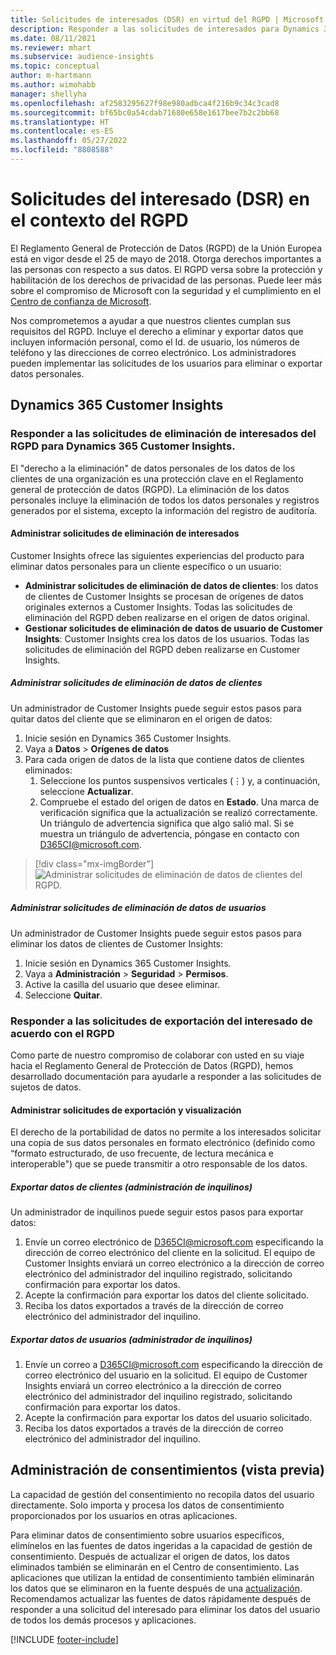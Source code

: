 ```yaml
---
title: Solicitudes de interesados (DSR) en virtud del RGPD | Microsoft Docs
description: Responder a las solicitudes de interesados para Dynamics 365 Customer Insights.
ms.date: 08/11/2021
ms.reviewer: mhart
ms.subservice: audience-insights
ms.topic: conceptual
author: m-hartmann
ms.author: wimohabb
manager: shellyha
ms.openlocfilehash: af2583295627f98e980adbca4f216b9c34c3cad8
ms.sourcegitcommit: bf65bc0a54cdab71680e658e1617bee7b2c2bb68
ms.translationtype: HT
ms.contentlocale: es-ES
ms.lasthandoff: 05/27/2022
ms.locfileid: "8808588"
---
```

# <a name="data-subject-rights-dsr-requests-under-gdpr"></a>Solicitudes del interesado (DSR) en el contexto del RGPD

El Reglamento General de Protección de Datos (RGPD) de la Unión Europea está en vigor desde el 25 de mayo de 2018. Otorga derechos importantes a las personas con respecto a sus datos. El RGPD versa sobre la protección y habilitación de los derechos de privacidad de las personas. Puede leer más sobre el compromiso de Microsoft con la seguridad y el cumplimiento en el [Centro de confianza de Microsoft](https://www.microsoft.com/trust-center).

Nos comprometemos a ayudar a que nuestros clientes cumplan sus requisitos del RGPD. Incluye el derecho a eliminar y exportar datos que incluyen información personal, como el Id. de usuario, los números de teléfono y las direcciones de correo electrónico. Los administradores pueden implementar las solicitudes de los usuarios para eliminar o exportar datos personales.

## <a name="dynamics-365-customer-insights"></a>Dynamics 365 Customer Insights

### <a name="responding-to-gdpr-data-subject-delete-requests-for-dynamics-365-customer-insights"></a>Responder a las solicitudes de eliminación de interesados del RGPD para Dynamics 365 Customer Insights.

El "derecho a la eliminación" de datos personales de los datos de los clientes de una organización es una protección clave en el Reglamento general de protección de datos (RGPD). La eliminación de los datos personales incluye la eliminación de todos los datos personales y registros generados por el sistema, excepto la información del registro de auditoría.

#### <a name="manage-data-subject-delete-requests"></a>Administrar solicitudes de eliminación de interesados

Customer Insights ofrece las siguientes experiencias del producto para eliminar datos personales para un cliente específico o un usuario:

- **Administrar solicitudes de eliminación de datos de clientes**: los datos de clientes de Customer Insights se procesan de orígenes de datos originales externos a Customer Insights. Todas las solicitudes de eliminación del RGPD deben realizarse en el origen de datos original.
- **Gestionar solicitudes de eliminación de datos de usuario de Customer Insights**: Customer Insights crea los datos de los usuarios. Todas las solicitudes de eliminación del RGPD deben realizarse en Customer Insights.

##### <a name="manage-requests-to-delete-customer-data"></a>Administrar solicitudes de eliminación de datos de clientes

Un administrador de Customer Insights puede seguir estos pasos para quitar datos del cliente que se eliminaron en el origen de datos:

1. Inicie sesión en Dynamics 365 Customer Insights.
2. Vaya a **Datos** > **Orígenes de datos**
3. Para cada origen de datos de la lista que contiene datos de clientes eliminados:
   1. Seleccione los puntos suspensivos verticales (&vellip;) y, a continuación, seleccione **Actualizar**.
   2. Compruebe el estado del origen de datos en **Estado**. Una marca de verificación significa que la actualización se realizó correctamente. Un triángulo de advertencia significa que algo salió mal. Si se muestra un triángulo de advertencia, póngase en contacto con D365CI@microsoft.com.

> [!div class="mx-imgBorder"]
> ![Administrar solicitudes de eliminación de datos de clientes del RGPD.](media/gdpr-data-sources.png "Administrar solicitudes de eliminación de datos de clientes del RGPD")

##### <a name="manage-delete-requests-for-user-data"></a>Administrar solicitudes de eliminación de datos de usuarios

Un administrador de Customer Insights puede seguir estos pasos para eliminar los datos de clientes de Customer Insights:

1. Inicie sesión en Dynamics 365 Customer Insights.
2. Vaya a **Administración** > **Seguridad** > **Permisos**.
3. Active la casilla del usuario que desee eliminar.
4. Seleccione **Quitar**.

### <a name="responding-to-gdpr-data-subject-export-requests"></a>Responder a las solicitudes de exportación del interesado de acuerdo con el RGPD

Como parte de nuestro compromiso de colaborar con usted en su viaje hacia el Reglamento General de Protección de Datos (RGPD), hemos desarrollado documentación para ayudarle a responder a las solicitudes de sujetos de datos.

#### <a name="manage-export-and-view-requests"></a>Administrar solicitudes de exportación y visualización

El derecho de la portabilidad de datos no permite a los interesados solicitar una copia de sus datos personales en formato electrónico (definido como “formato estructurado, de uso frecuente, de lectura mecánica e interoperable") que se puede transmitir a otro responsable de los datos.

##### <a name="export-customer-data-tenant-admin"></a>Exportar datos de clientes (administración de inquilinos)

Un administrador de inquilinos puede seguir estos pasos para exportar datos:

1. Envíe un correo electrónico de D365CI@microsoft.com especificando la dirección de correo electrónico del cliente en la solicitud. El equipo de Customer Insights enviará un correo electrónico a la dirección de correo electrónico del administrador del inquilino registrado, solicitando confirmación para exportar los datos.
2. Acepte la confirmación para exportar los datos del cliente solicitado.
3. Reciba los datos exportados a través de la dirección de correo electrónico del administrador del inquilino.

##### <a name="export-user-data-tenant-admin"></a>Exportar datos de usuarios (administrador de inquilinos)

1. Envíe un correo a D365CI@microsoft.com especificando la dirección de correo electrónico del usuario en la solicitud. El equipo de Customer Insights enviará un correo electrónico a la dirección de correo electrónico del administrador del inquilino registrado, solicitando confirmación para exportar los datos.
2. Acepte la confirmación para exportar los datos del usuario solicitado.
3. Reciba los datos exportados a través de la dirección de correo electrónico del administrador del inquilino.

## <a name="consent-management-preview"></a>Administración de consentimientos (vista previa)

La capacidad de gestión del consentimiento no recopila datos del usuario directamente. Solo importa y procesa los datos de consentimiento proporcionados por los usuarios en otras aplicaciones.

Para eliminar datos de consentimiento sobre usuarios específicos, elimínelos en las fuentes de datos ingeridas a la capacidad de gestión de consentimiento. Después de actualizar el origen de datos, los datos eliminados también se eliminarán en el Centro de consentimiento. Las aplicaciones que utilizan la entidad de consentimiento también eliminarán los datos que se eliminaron en la fuente después de una [actualización](system.md#refresh-processes). Recomendamos actualizar las fuentes de datos rápidamente después de responder a una solicitud del interesado para eliminar los datos del usuario de todos los demás procesos y aplicaciones.

[!INCLUDE [footer-include](includes/footer-banner.md)]